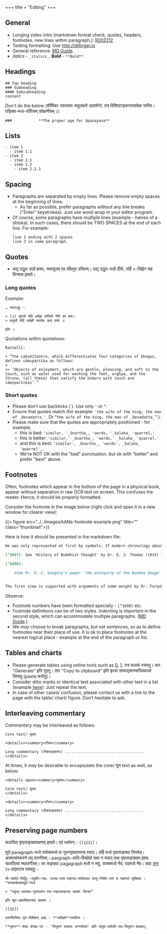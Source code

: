 +++
title = "Editing"
+++

## General
- Longing video intro (markdown format check, quotes, headers, footnotes, new lines within paragraph,): [R202212](https://youtu.be/opLrf8kAazA)
- Testing formatting: Use http://dillinger.io 
- General reference: [MD Guide](https://www.markdownguide.org/extended-syntax/#footnotes).
- _italics_ - `_italics_`. **Bold** - `**Bold**`.

## Headings
```
## Top heading
### Subheading
#### Subsubheading 
content
```

Don't do the below (शीर्षिकाः स्वभावतः स्थूलाक्षरैः प्रदर्श्यन्ते, तत्र विशिष्टाङ्कनस्यापेक्षा नास्ति। पङ्क्ति-मध्य-वर्तित्वम् उपेक्षणीयम्।):

```
###            **The proper age for Upanayana**
```


## Lists
```
- item 1
  - item 1.1
- item 2
  - item 2.1
  - item 2.2
    - item 2.2.1
```

## Spacing
- Paragraphs are separated by empty lines. Please remove empty spaces at the beginning of lines.
  - As far as possible, prefer paragraphs without any line breaks ("Enter" keystrokes). Just use word-wrap in your editor program.
- Of course, some paragraphs have multiple lines (example - halves of a shloka). In such cases, there should be TWO SPACES at the end of each line. For example:  
  ```
  line 1 ending with 2 spaces  
  line 2 in same paragraph.
  ```


## Quotes
- यद्य् उद्धृतः पाठो ह्रस्वः, यथामूलम् एव रक्षितुम् उचितम्। यद्य् उद्धृतः पाठो दीर्घः, तर्हि >-चिह्नेन सह विन्यास इष्यते।

### Long quotes
Example:
```
… यथाऽऽहुः —

> (२) सुगतो यदि धर्मज्ञः कपिलो नेति का प्रमा।  
> तावुभौ यदि धर्मज्ञौ मतभेदः कथं तयोः ॥ 

इति ।

```

Quotations within quotations:

```
Rastelli: 

> “The Lakṣmītantra, which differentiates four categories of bhogas, defines sāmsparśika as follows: 
> 
>> ‘Objects of enjoyment, which are gentle, pleasing, and soft to the touch, such as water used for washing the feet, arghya, and the throne, (all these) that satisfy the Unborn with touch are sāṃsparśikas’.” 
```

### Short quotes
- Please don’t use backticks (\`). Use only `‘` or `“`.
- Ensure that quotes match (for example: `'the wife of the king, the man of _Devadatta_'`. Or `”the wife of the king, the man of _Devadatta_”`.). 
- Please make sure that the quotes are appropriately positioned - for example, 
  - this is bad: `'similar, '_ûnartha_, 'words, '_kalaha_ 'quarrel,'`
  - this is better: `'similar,' _ûnartha_, 'words,' _kalaha_ 'quarrel,'`
  - and this is best: `'similar', _ûnartha_, 'words', _kalaha_ 'quarrel',`. 
  - We're NOT OK with the "bad" punctuation, but ok with "better" and prefer "best" above.





## Footnotes
Often, footnotes which appear in the bottom of the page in a physical book, appear without separation in raw OCR text on screen. This confuses the reader. Hence, it should be properly formatted.

Consider the footnote in the image below (right click and open it in a new window for clearer view):

{{< figure src="../../images/kANe-footnote-example.png" title="" class="thumbnail">}}

Here is how it should be presented in the markdown file:

```markdown
He was only represented at first by symbols. If modern chronology about Buddha's ministry is to be followed [^1697] (he was born about 563 B. C. and died about 483 B, C.), it is almost impossible to hold that images of gods originally came to be made in imitation of images or statues of Buddha, since, as we saw above, temples and images of gods had already become widespread throughout India in the 4th or 5th century B. C. [^1698]. 

[^1697]: See 'History of Buddhist thought' by Dr. E. J. Thomas (1933) for these dates.

[^1698]:

    Vide Mr. O. C. Ganguly's paper 'the antiquity of the Buddha Image' in Ostasiatische Zeitschrift Noue Folge XIV, Heft 2/3, whore he adduces very weighty grounds for holding that the beginning of the cult of the worship of the imago of Buddha lies somewhere between 150 B. C. to 50 B. C.


The first view is supported with arguments of some weight by Dr. Farquhar in J. R. A. S. for 1928 pp. 15-23. ...

```

Observe:

- Footnote numbers have been formatted specially - `[^1698]` etc.
- Footnote definitions can be of two styles. Indenting is important in the second style, which can accommodate multiple paragraphs. ([MD Guide](https://www.markdownguide.org/extended-syntax/#footnotes).)
- We _may_ choose to break paragraphs, but not sentences, so as to define footnotes near their place of use. It is ok to place footnotes at the nearest logical place - example at the end of the paragraph or list.

## Tables and charts
- Please generate tables using online tools such as [0](https://tableconvert.com/markdown-generator), [1](https://www.tablesgenerator.com/markdown_tables). तत्र फलकं रचयतु। ततः "Generate"  इति नुदतु। ततः "Copy to clipboard" इति कृत्वा सम्पाद्यमानसञ्चिकायां लिम्पतु (paste करोतु)।
- Consider ditto marks or identical text associated with other text in a list (example [here](https://archive.org/details/ashtadhyayi/ashtadhyayi2?view=theater#page/n31/mode/1up)): Just repeat the text.
- In case of other cases/ confusion, please contact us with a link to the page with the table/ chart/ figure. Don’t hesitate to ask.

## Interleaving commentary
Commentary may be interleaved as follows:

```
Core text/ मूलम्

<details><summary>टीका</summary>

Long commentary (टीकापङ्क्तयः) ....................................
</details>
```

At times, it may be desirable to encapsulate the core/ मूल text as well, as below:

```
<details open><summary>मूलम्</summary>

Core text/ मूलम्
</details>

<details><summary>टीका</summary>

Long commentary (टीकापङ्क्तयः) ....................................
</details>
```

## Preserving page numbers

कदाचित् पृष्ठसङ्ख्यारक्षणम् इष्यते। एवं रक्ष्येरन् - `[[123]]`। 

मूले paragraph-मध्ये श्लोकमध्ये वा नूतनपृष्ठारम्भस् स्यात्। तर्हि मध्ये पृष्ठसङ्ख्या निपतेत्। अस्मत्संस्करणे तद् वारणीयम्। pargraph-आदि-विच्छेदो यथा न स्यात् तथा पृष्ठसङ्ख्याम् इषच् चालयित्वा स्थापणीयम्। ताः सङ्ख्याः pagagraph मध्ये न स्युः, वाक्यमध्ये नैव, पदमध्ये नैव। यथा [अत्र](https://raw.githubusercontent.com/vishvAsa/AgamaH/content/AryaH/hinduism/branches/vaiShNavaH/shrI-sampradAyaH/kriyA/gopAla-deshikaH/Ahnikam_AhnikArtha-prakAshikA/01_praveshaH.md) (←उद्घाट्य पश्यतु) -

```
श्री-सर्वार्थ-सिद्धि--रघुवीर-गद्य--वासव-दत्ता-मङ्गल-श्लोकवत् वस्तु-निर्देश-रूपं च मङ्गलं सूचितम् । “पाराशर्यवचस्सुधे"त्यत्र 

> "स्तुत्य्-आत्मक-गुरूपासन-रूप-मङ्गलाचारश् चार्थतः क्रियत” 

इति श्रुत-प्रकाशिकायाम् उक्तम् ।

[[32]]

भजनौपयिक-गुण-विशेषान् आह - **अखिले**त्यादिना ।  

**भुवन**-शब्दः क्षेत्रज्ञ-परः - 'त्रिभुवनं सम्प्रत्य् अनन्तोदयं' इति चतुश्-श्लोकी-स्थ-त्रिभुवन-शब्दवत्,  
```
